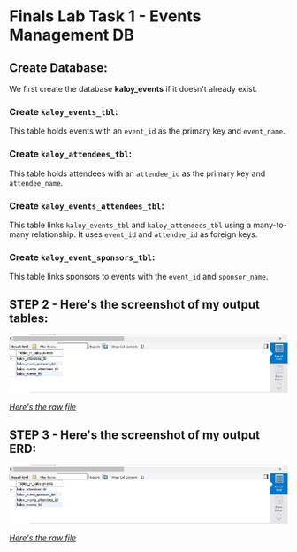 # Finals Lab Task 1 - Events Management DB

## Create Database:
We first create the database **kaloy_events** if it doesn't already exist.

### Create `kaloy_events_tbl`:
This table holds events with an `event_id` as the primary key and `event_name`.

### Create `kaloy_attendees_tbl`:
This table holds attendees with an `attendee_id` as the primary key and `attendee_name`.

### Create `kaloy_events_attendees_tbl`:
This table links `kaloy_events_tbl` and `kaloy_attendees_tbl` using a many-to-many relationship. It uses `event_id` and `attendee_id` as foreign keys.

### Create `kaloy_event_sponsors_tbl`:
This table links sponsors to events with the `event_id` and `sponsor_name`.

## STEP 2 - Here's the screenshot of my output tables:

![Event Tables](Images/Kaloy_tbls.jpg)

[*Here's the raw file*](https://github.com/MassStarvation01/Anaya_Portfolio/blob/main/Finals_Task-1/Files/kaloy_ft1.sql)

## STEP 3 - Here's the screenshot of my output ERD:

![Event ERD](Images/Kaloy_tbls.jpg)

[*Here's the raw file*](https://github.com/MassStarvation01/Anaya_Portfolio/blob/main/Finals_Task-1/Files/kaloy_erd.mwb)
